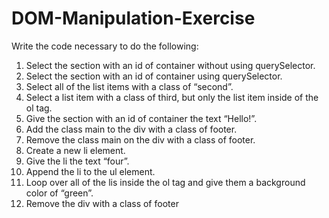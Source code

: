 # DOM-Manipulation-Exercise
Write the code necessary to do the following:

1. Select the section with an id of container without using querySelector.
2. Select the section with an id of container using querySelector.
3. Select all of the list items with a class of “second”.
4. Select a list item with a class of third, but only the list item inside of the ol tag.
5. Give the section with an id of container the text “Hello!”.
6. Add the class main to the div with a class of footer.
7. Remove the class main on the div with a class of footer.
8. Create a new li element.
9. Give the li the text “four”.
10. Append the li to the ul element.
11. Loop over all of the lis inside the ol tag and give them a background color of “green”.
12. Remove the div with a class of footer
